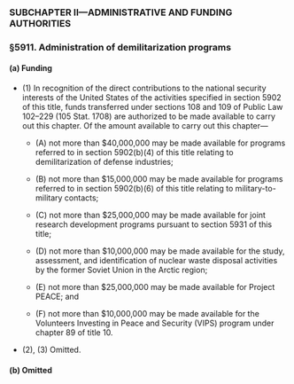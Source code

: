 ### SUBCHAPTER II—ADMINISTRATIVE AND FUNDING AUTHORITIES

### §5911. Administration of demilitarization programs
#### (a) Funding
* (1) In recognition of the direct contributions to the national security interests of the United States of the activities specified in section 5902 of this title, funds transferred under sections 108 and 109 of Public Law 102–229 (105 Stat. 1708) are authorized to be made available to carry out this chapter. Of the amount available to carry out this chapter—

  * (A) not more than $40,000,000 may be made available for programs referred to in section 5902(b)(4) of this title relating to demilitarization of defense industries;

  * (B) not more than $15,000,000 may be made available for programs referred to in section 5902(b)(6) of this title relating to military-to-military contacts;

  * (C) not more than $25,000,000 may be made available for joint research development programs pursuant to section 5931 of this title;

  * (D) not more than $10,000,000 may be made available for the study, assessment, and identification of nuclear waste disposal activities by the former Soviet Union in the Arctic region;

  * (E) not more than $25,000,000 may be made available for Project PEACE; and

  * (F) not more than $10,000,000 may be made available for the Volunteers Investing in Peace and Security (VIPS) program under chapter 89 of title 10.


* (2), (3) Omitted.

#### (b) Omitted